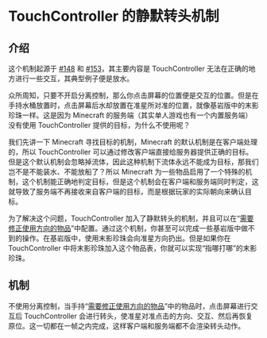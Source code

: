 # TouchController 的静默转头机制

## 介绍

这个机制起源于 [#148](https://github.com/TouchController/TouchController/discussions/148) 和 [#153](https://github.com/TouchController/TouchController/discussions/153)，其主要内容是 TouchController 无法在正确的地方进行一些交互，其典型例子便是放水。

众所周知，只要不开启分离控制，那么你点击屏幕的位置便是交互的位置。但是在手持水桶放置时，点击屏幕后水却放置在准星所对准的位置，就像基岩版中的末影珍珠一样。这是因为 Minecraft 的服务端（其实单人游戏也有一个内置服务端）没有使用 TouchController 提供的目标，为什么不使用呢？

我们先讲一下 Minecraft 寻找目标的机制，Minecraft 的默认机制是在客户端处理的，所以 TouchController 可以通过修改客户端直接给服务器提供正确的目标。但是这个默认机制会忽略掉流体，因此这种机制下流体永远不能成为目标，那我们岂不是不能装水、不能放船了？所以 Minecraft 为一些物品启用了一个特殊的机制，这个机制能正确地判定目标，但是这个机制会在客户端和服务端同时判定，这就导致了服务端不再接收来自客户端的目标，而是根据玩家的实际朝向来确认目标。

为了解决这个问题，TouchController 加入了静默转头的机制，并且可以在“[需要修正使用方向的物品](../gui/config-screen/tab/item/items-need-to-fix-use-direction)”中配置。通过这个机制，你甚至可以完成一些基岩版中做不到的操作。在基岩版中，使用末影珍珠会向准星方向扔出。但是如果你在 TouchController 中将末影珍珠加入这个物品表，你就可以实现“指哪打哪”的末影珍珠。


## 机制

不使用分离控制，当手持“[需要修正使用方向的物品](../gui/config-screen/tab/item/items-need-to-fix-use-direction)”中的物品时，点击屏幕进行交互后 TouchController 会进行转头，使准星对准点击的方向、交互、然后再恢复原位。这一切都在一帧之内完成，这样客户端和服务端都不会渲染转头动作。
